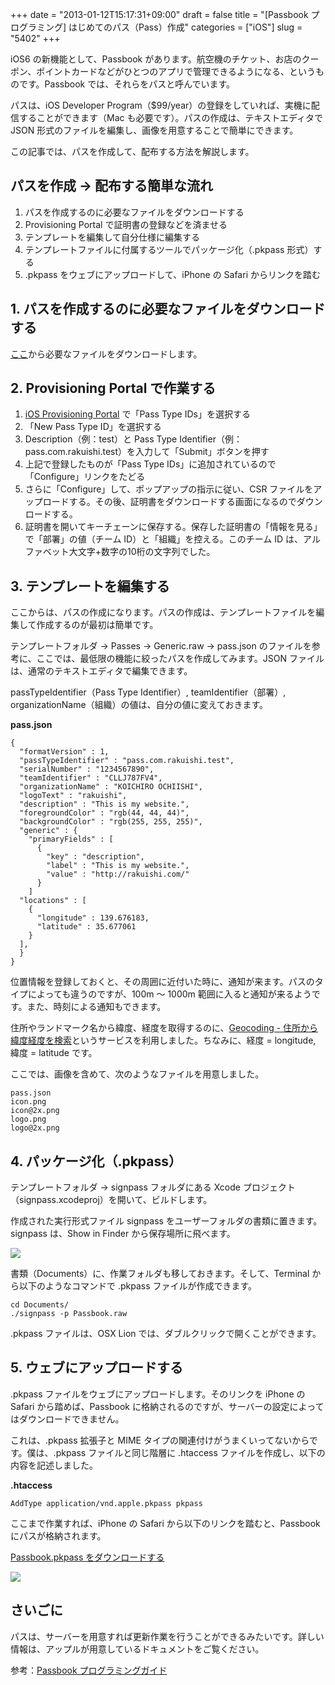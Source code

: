 +++
date = "2013-01-12T15:17:31+09:00"
draft = false
title = "[Passbook プログラミング] はじめてのパス（Pass）作成"
categories = ["iOS"]
slug = "5402"
+++

iOS6 の新機能として、Passbook があります。航空機のチケット、お店のクーポン、ポイントカードなどがひとつのアプリで管理できるようになる、というものです。Passbook では、それらをパスと呼んでいます。

パスは、iOS Developer Program（$99/year）の登録をしていれば、実機に配信することができます（Mac も必要です）。パスの作成は、テキストエディタで JSON 形式のファイルを編集し、画像を用意することで簡単にできます。

この記事では、パスを作成して、配布する方法を解説します。

## パスを作成 → 配布する簡単な流れ


1. パスを作成するのに必要なファイルをダウンロードする
1. Provisioning Portal で証明書の登録などを済ませる
1. テンプレートを編集して自分仕様に編集する
1. テンプレートファイルに付属するツールでパッケージ化（.pkpass 形式）する
1. .pkpass をウェブにアップロードして、iPhone の Safari からリンクを踏む


## 1. パスを作成するのに必要なファイルをダウンロードする

[ここ](https://developer.apple.com/downloads/index.action?name=Passbook)から必要なファイルをダウンロードします。

## 2. Provisioning Portal で作業する


1. [iOS Provisioning Portal](https://developer.apple.com/ios/manage/passtypeids/index.action) で「Pass Type IDs」を選択する
1. 「New Pass Type ID」を選択する
1. Description（例：test）と Pass Type Identifier（例：pass.com.rakuishi.test）を入力して「Submit」ボタンを押す
1. 上記で登録したものが「Pass Type IDs」に追加されているので「Configure」リンクをたどる
1. さらに「Configure」して、ポップアップの指示に従い、CSR ファイルをアップロードする。その後、証明書をダウンロードする画面になるのでダウンロードする。
1. 証明書を開いてキーチェーンに保存する。保存した証明書の「情報を見る」で「部署」の値（チーム ID）と「組織」を控える。このチーム ID は、アルファベット大文字+数字の10桁の文字列でした。


## 3. テンプレートを編集する

ここからは、パスの作成になります。パスの作成は、テンプレートファイルを編集して作成するのが最初は簡単です。

テンプレートフォルダ → Passes → Generic.raw → pass.json のファイルを参考に、ここでは、最低限の機能に絞ったパスを作成してみます。JSON ファイルは、通常のテキストエディタで編集できます。

passTypeIdentifier（Pass Type Identifier）, teamIdentifier（部署）, organizationName（組織）の値は、自分の値に変えておきます。

**pass.json**

```
{
  "formatVersion" : 1,
  "passTypeIdentifier" : "pass.com.rakuishi.test",
  "serialNumber" : "1234567890",
  "teamIdentifier" : "CLLJ787FV4",
  "organizationName" : "KOICHIRO OCHIISHI",
  "logoText" : "rakuishi",
  "description" : "This is my website.",
  "foregroundColor" : "rgb(44, 44, 44)",
  "backgroundColor" : "rgb(255, 255, 255)",
  "generic" : {
    "primaryFields" : [
      {
        "key" : "description",
        "label" : "This is my website.",
        "value" : "http://rakuishi.com/"
      }
    ]
  "locations" : [
    {
      "longitude" : 139.676183,
      "latitude" : 35.677061
    }
  ],
  }
}
```

位置情報を登録しておくと、その周囲に近付いた時に、通知が来ます。パスのタイプによっても違うのですが、100m 〜 1000m 範囲に入ると通知が来るようです。また、時刻による通知もできます。

住所やランドマーク名から緯度、経度を取得するのに、[Geocoding - 住所から緯度経度を検索](http://www.geocoding.jp/)というサービスを利用しました。ちなみに、経度 = longitude, 緯度 = latitude です。

ここでは、画像を含めて、次のようなファイルを用意しました。

```
pass.json
icon.png
icon@2x.png
logo.png
logo@2x.png
```

## 4. パッケージ化（.pkpass）

テンプレートフォルダ → signpass フォルダにある Xcode プロジェクト（signpass.xcodeproj）を開いて、ビルドします。

作成された実行形式ファイル signpass をユーザーフォルダの書類に置きます。signpass は、Show in Finder から保存場所に飛べます。

![](/images/2013/01/5402_1.png)

書類（Documents）に、作業フォルダも移しておきます。そして、Terminal から以下のようなコマンドで .pkpass ファイルが作成できます。

```
cd Documents/
./signpass -p Passbook.raw
```

.pkpass ファイルは、OSX Lion では、ダブルクリックで開くことができます。

## 5. ウェブにアップロードする

.pkpass ファイルをウェブにアップロードします。そのリンクを iPhone の Safari から踏めば、Passbook に格納されるのですが、サーバーの設定によってはダウンロードできません。

これは、.pkpass 拡張子と MIME タイプの関連付けがうまくいってないからです。僕は、.pkpass ファイルと同じ階層に .htaccess ファイルを作成し、以下の内容を記述しました。

**.htaccess**

```
AddType application/vnd.apple.pkpass pkpass
```

ここまで作業すれば、iPhone の Safari から以下のリンクを踏むと、Passbook にパスが格納されます。

[Passbook.pkpass をダウンロードする](http://develop.rakuishi.com/download/passbook.pkpass)

![](/images/2013/01/5402_2.png)

## さいごに

パスは、サーバーを用意すれば更新作業を行うことができるみたいです。詳しい情報は、アップルが用意しているドキュメントをご覧ください。

参考：[Passbook プログラミングガイド](https://developer.apple.com/jp/devcenter/ios/library/documentation/PassKit_PG.pdf)
